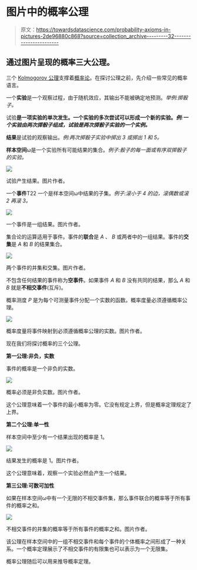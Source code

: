 # 图片中的概率公理

> 原文：<https://towardsdatascience.com/probability-axioms-in-pictures-2de96880c868?source=collection_archive---------32----------------------->

## 通过图片呈现的概率三大公理。

三个 [Kolmogorov 公理](https://en.wikipedia.org/wiki/Probability_axioms)支撑着[概率论](https://en.wikipedia.org/wiki/Probability_theory)。在探讨公理之前，先介绍一些常见的概率语言。

一个**实验**是一个观察过程，由于随机效应，其输出不能被确定地预测。*举例:掷骰子。*

试验**是一项实验的单次发生。一个实验的多次尝试可以形成一个新的实验。*例:一个实验由两次掷骰子组成，试验是两次掷骰子实验的一个实例。***

**结果**是试验的观察输出。*例:两次掷骰子实验中掷出 3 或掷出 1 和 5。*

**样本空间**ω是一个实验所有可能结果的集合。*例子:骰子的每一面或有序双掷骰子的实验。*

![](img/0a0dafe383de7b4a97a4ec5b2a6afb72.png)

试验产生结果。图片作者。

一个**事件**T22 一个是样本空间ω中结果的子集。*例子:滚小于 4 的边，滚偶数或滚 2 再滚 3。*

![](img/e3f7ede934d4bf7dad4fe5e524e94530.png)

一个事件是一组结果。图片作者。

集合论的运算适用于事件。事件的**联合**是 *A* 、 *B* 或两者中的一组结果。事件的**交集**是 *A* 和 *B* 的结果集合。

![](img/9cf6794c54e95ae7bf730835fe51ecf2.png)

两个事件的并集和交集。图片作者。

不包含任何结果的事件称为**空事件**。如果事件 *A* 和 *B* 没有共同的结果，那么 *A* 和 *B* 就是**不相交事件**(互斥)。

概率测度 *P* 是为每个可测量事件分配一个实数的函数。概率度量必须遵循概率公理。

![](img/065c6eeb949ae8f6038d49cf1ab8ef51.png)

概率度量将事件映射到必须遵循概率公理的实数。图片作者。

现在我们将探讨概率的三个公理。

**第一公理:非负，实数**

事件的概率是一个非负的实数。

![](img/39413cd7c74ea050ae5e932fddf900ab.png)

概率必须是非负实数。图片作者。

这个公理意味着一个事件的最小概率为零。它没有规定上界，但是概率定理规定了上界。

**第二个公理:单一性**

样本空间中至少有一个结果出现的概率是 1。

![](img/c7658279fbd21299c7b576d0e6faccdd.png)

结果发生的概率是 1。图片作者。

这个公理意味着，观察一个实验必然会产生一个结果。

**第三公理:可数可加性**

如果在样本空间ω中有一个无限的不相交事件集，那么事件联合的概率等于所有事件的概率之和。

![](img/e94242b16aa7e1eb50e898c56f4d7a4b.png)

不相交事件的并集的概率等于所有事件的概率之和。图片作者。

该公理在样本空间中的一组不相交事件和每个事件的个体概率之间形成了一种关系。一个概率定理展示了不相交事件的有限集也可以表示为一个无限集。

概率公理随后可以用来推导概率定理。